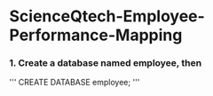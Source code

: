 # ScienceQtech-Employee-Performance-Mapping

### 1. Create a database named employee, then 
'''
CREATE DATABASE employee;
'''




























